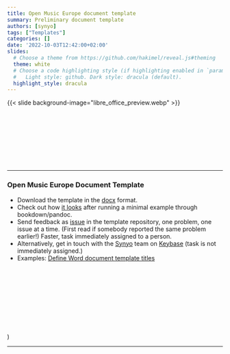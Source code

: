 ```yaml
---
title: Open Music Europe document template
summary: Preliminary document template
authors: [synyo]
tags: ["Templates"]
categories: []
date: '2022-10-03T12:42:00+02:00'
slides:
  # Choose a theme from https://github.com/hakimel/reveal.js#theming
  theme: white
  # Choose a code highlighting style (if highlighting enabled in `params.toml`)
  #   Light style: github. Dark style: dracula (default).
  highlight_style: dracula
---
```



{{< slide background-image="libre_office_preview.webp" >}}
</br></br></br></br></br></br></br></br></br>

---

### Open Music Europe Document Template

- Download the template in the [docx](https://github.com/dataobservatory-eu/open_music_europe_templates/blob/main/document/Open_Music_Europe_Document.docx?raw=true) 
format.
- Check out how [it looks](https://github.com/dataobservatory-eu/open_music_europe_templates/blob/main/_book/open_music_europe_demo.docx?raw=true) after running a minimal example through bookdown/pandoc.
- Send feedback as [issue](https://github.com/dataobservatory-eu/open_music_europe_templates/issues) in the template repository, one problem, one issue at a time. (First read if somebody reported the same problem earlier!) Faster, task immediately assigned to a person.
- Alternatively, get in touch with the [Synyo](https://openmuse.dataobservatory.eu/authors/synyo/) team on [Keybase](https://keybase.io/) (task is not immediately assigned.)
- Examples: [Define Word document template titles](https://github.com/dataobservatory-eu/open_music_europe_templates/issues/1)

</br></br></br></br></br></br></br></br></br>)

---